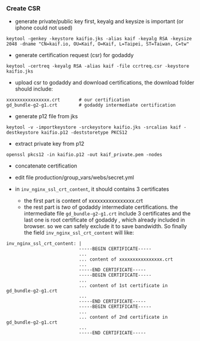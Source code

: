 ### Create CSR

* generate private/public key first,  keyalg and keysize is important (or iphone could not used)

```
keytool -genkey -keystore kaifio.jks -alias kaif -keyalg RSA -keysize 2048 -dname "CN=kaif.io, OU=Kaif, O=Kaif, L=Taipei, ST=Taiwan, C=tw"
```

* generate certification request (csr) for godaddy

```
keytool -certreq -keyalg RSA -alias kaif -file ccrtreq.csr -keystore kaifio.jks
```

* upload csr to godaddy and download certifications, the download folder should include:

```
xxxxxxxxxxxxxxxx.crt       # our certification
gd_bundle-g2-g1.crt        # godaddy intermediate certification
```

* generate p12 file from jks

```
keytool -v -importkeystore -srckeystore kaifio.jks -srcalias kaif -destkeystore kaifio.p12 -deststoretype PKCS12
```

* extract private key from p12

```
openssl pkcs12 -in kaifio.p12 -out kaif_private.pem -nodes
```


* concatenate certification

 * edit file production/group_vars/webs/secret.yml
 * in `inv_nginx_ssl_crt_content`, it should contains 3 certificates 
   * the first part is content of xxxxxxxxxxxxxxxx.crt 
   * the rest part is _two_ of godaddy intermediate certifications. the intermediate file
     `gd_bundle-g2-g1.crt` include 3 certificates and the last one is root certificate of godaddy
     , which already included in browser. so we can safely exclude it to save bandwidth.
     So finally the field `inv_nginx_ssl_crt_content` will like:

```
inv_nginx_ssl_crt_content: |
                           -----BEGIN CERTIFICATE-----
                           ...
                           ... content of xxxxxxxxxxxxxxxx.crt 
                           ...
                           -----END CERTIFICATE-----
                           -----BEGIN CERTIFICATE-----
                           ...
                           ... content of 1st certificate in gd_bundle-g2-g1.crt
                           ...
                           -----END CERTIFICATE-----
                           -----BEGIN CERTIFICATE-----
                           ...
                           ... content of 2nd certificate in gd_bundle-g2-g1.crt
                           ...
                           -----END CERTIFICATE-----
```
